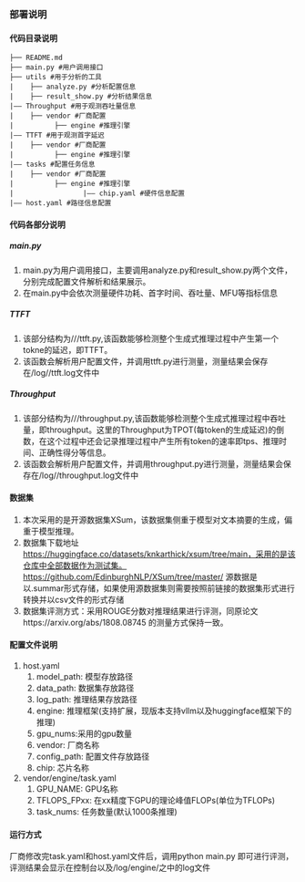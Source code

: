 ### 部署说明

#### 代码目录说明
```
├── README.md
├── main.py #用户调用接口
├── utils #用于分析的工具
|    ├── analyze.py #分析配置信息
|    ├── result_show.py #分析结果信息
|—— Throughput #用于观测吞吐量信息
|    ├── vendor #厂商配置
|          ├── engine #推理引擎
|—— TTFT #用于观测首字延迟
|    ├── vendor #厂商配置
|          ├── engine #推理引擎
|—— tasks #配置任务信息
|    ├── vendor #厂商配置
|          ├── engine #推理引擎
|                 |—— chip.yaml #硬件信息配置
|—— host.yaml #路径信息配置

```
#### 代码各部分说明

##### main.py
1. main.py为用户调用接口，主要调用analyze.py和result_show.py两个文件，分别完成配置文件解析和结果展示。
2. 在main.py中会依次测量硬件功耗、首字时间、吞吐量、MFU等指标信息
##### TTFT
1. 该部分结构为/<vendor>/<engine>/ttft.py,该函数能够检测整个生成式推理过程中产生第一个tokne的延迟，即TTFT。
2. 该函数会解析用户配置文件，并调用ttft.py进行测量，测量结果会保存在/log/<engine>/ttft.log文件中
##### Throughput
1. 该部分结构为/<vendor>/<engine>/throughput.py,该函数能够检测整个生成式推理过程中吞吐量，即throughput。这里的Throughput为TPOT(每token的生成延迟)的倒数，在这个过程中还会记录推理过程中产生所有token的速率即tps、推理时间、正确性得分等信息。
2. 该函数会解析用户配置文件，并调用throughput.py进行测量，测量结果会保存在/log/<engine>/throughput.log文件中


#### 数据集
1. 本次采用的是开源数据集XSum，该数据集侧重于模型对文本摘要的生成，偏重于模型推理。
2. 数据集下载地址 https://huggingface.co/datasets/knkarthick/xsum/tree/main，采用的是该仓库中全部数据作为测试集。https://github.com/EdinburghNLP/XSum/tree/master/ 源数据是以.summar形式存储，如果使用源数据集则需要按照前链接的数据集形式进行转换并以csv文件的形式存储
3. 数据集评测方式：采用ROUGE分数对推理结果进行评测，同原论文https://arxiv.org/abs/1808.08745 的测量方式保持一致。
#### 配置文件说明
1. host.yaml
    1. model_path: 模型存放路径
    2. data_path: 数据集存放路径
    3. log_path: 推理结果存放路径
    4. engine: 推理框架(支持扩展，现版本支持vllm以及huggingface框架下的推理)
    5. gpu_nums:采用的gpu数量
    6. vendor: 厂商名称
    7. config_path: 配置文件存放路径
    8. chip: 芯片名称
2. vendor/engine/task.yaml
    1. GPU_NAME: GPU名称
    2. TFLOPS_FPxx: 在xx精度下GPU的理论峰值FLOPs(单位为TFLOPs)
    3. task_nums: 任务数量(默认1000条推理)

#### 运行方式
厂商修改完task.yaml和host.yaml文件后，调用python main.py 即可进行评测，评测结果会显示在控制台以及/log/engine/之中的log文件

